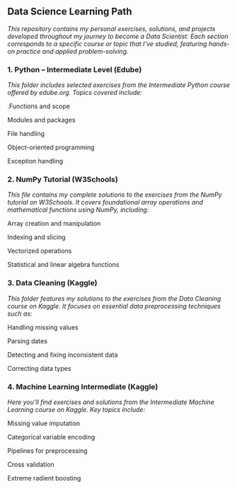 ## Data Science Learning Path
*This repository contains my personal exercises, solutions, and projects developed throughout my journey to become a Data Scientist. Each section corresponds to a specific course or topic that I've studied, featuring hands-on practice and applied problem-solving*.

### 1. Python – Intermediate Level (Edube)
*This folder includes selected exercises from the Intermediate Python course offered by edube.org. Topics covered include:*

.Functions and scope

Modules and packages

File handling

Object-oriented programming

Exception handling

### 2. NumPy Tutorial (W3Schools)
*This file contains my complete solutions to the exercises from the NumPy tutorial on W3Schools. It covers foundational array operations and mathematical functions using NumPy, including:*

Array creation and manipulation

Indexing and slicing

Vectorized operations

Statistical and linear algebra functions

### 3. Data Cleaning (Kaggle)
*This folder features my solutions to the exercises from the Data Cleaning course on Kaggle. It focuses on essential data preprocessing techniques such as:*

Handling missing values

Parsing dates

Detecting and fixing inconsistent data

Correcting data types

### 4. Machine Learning Intermediate (Kaggle)
*Here you'll find exercises and solutions from the Intermediate Machine Learning course on Kaggle. Key topics include:*

Missing value imputation

Categorical variable encoding

Pipelines for preprocessing

Cross validation

Extreme radient boosting
